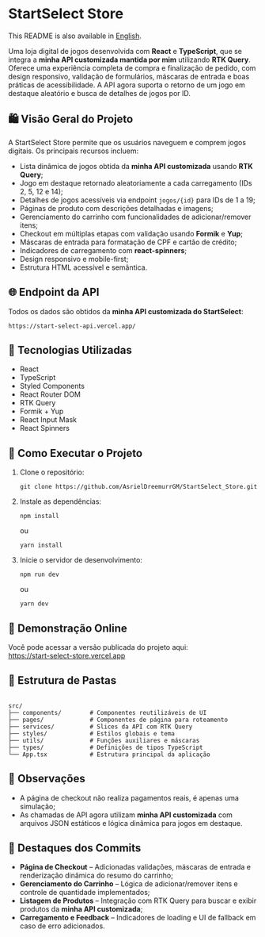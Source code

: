 <h1>StartSelect Store</h1>
<p>
  This README is also available in <a href="./README.md">English</a>.
</p>
<p>
  Uma loja digital de jogos desenvolvida com <strong>React</strong> e <strong>TypeScript</strong>, que se integra a <strong>minha API customizada mantida por mim</strong> utilizando <strong>RTK Query</strong>. Oferece uma experiência completa de compra e finalização de pedido, com design responsivo, validação de formulários, máscaras de entrada e boas práticas de acessibilidade. A API agora suporta o retorno de um jogo em destaque aleatório e busca de detalhes de jogos por ID.
</p>
<h2>🛍️ Visão Geral do Projeto</h2>
<p>
  A StartSelect Store permite que os usuários naveguem e comprem jogos digitais. Os principais recursos incluem:
</p>
<ul>
  <li>Lista dinâmica de jogos obtida da <strong>minha API customizada</strong> usando <strong>RTK Query</strong>;</li>
  <li>Jogo em destaque retornado aleatoriamente a cada carregamento (IDs 2, 5, 12 e 14);</li>
  <li>Detalhes de jogos acessíveis via endpoint <code>jogos/{id}</code> para IDs de 1 a 19;</li>
  <li>Páginas de produto com descrições detalhadas e imagens;</li>
  <li>Gerenciamento do carrinho com funcionalidades de adicionar/remover itens;</li>
  <li>Checkout em múltiplas etapas com validação usando <strong>Formik</strong> e <strong>Yup</strong>;</li>
  <li>Máscaras de entrada para formatação de CPF e cartão de crédito;</li>
  <li>Indicadores de carregamento com <strong>react-spinners</strong>;</li>
  <li>Design responsivo e mobile-first;</li>
  <li>Estrutura HTML acessível e semântica.</li>
</ul>
<h2>🌐 Endpoint da API</h2>
<p>
  Todos os dados são obtidos da <strong>minha API customizada do StartSelect</strong>:
  <pre><code>https://start-select-api.vercel.app/</code></pre>
</p>
<h2>🚀 Tecnologias Utilizadas</h2>
<ul>
  <li>React</li>
  <li>TypeScript</li>
  <li>Styled Components</li>
  <li>React Router DOM</li>
  <li>RTK Query</li>
  <li>Formik + Yup</li>
  <li>React Input Mask</li>
  <li>React Spinners</li>
</ul>
<h2>🧪 Como Executar o Projeto</h2>
<ol>
  <li>Clone o repositório:
    <pre><code>git clone https://github.com/AsrielDreemurrGM/StartSelect_Store.git</code></pre>
  </li>
  <li>Instale as dependências:
    <pre><code>npm install</code></pre>
    ou
    <pre><code>yarn install</code></pre>
  </li>
  <li>Inicie o servidor de desenvolvimento:
    <pre><code>npm run dev</code></pre>
    ou
    <pre><code>yarn dev</code></pre>
  </li>
</ol>
<h2>🔗 Demonstração Online</h2>
<p>
  Você pode acessar a versão publicada do projeto aqui:<br>
  <a href="https://start-select-store.vercel.app" target="_blank">https://start-select-store.vercel.app</a>
</p>
<h2>📂 Estrutura de Pastas</h2>
<pre><code>
src/
├── components/        # Componentes reutilizáveis de UI
├── pages/             # Componentes de página para roteamento
├── services/          # Slices da API com RTK Query
├── styles/            # Estilos globais e tema
├── utils/             # Funções auxiliares e máscaras
├── types/             # Definições de tipos TypeScript
└── App.tsx            # Estrutura principal da aplicação
</code></pre>
<h2>📝 Observações</h2>
<ul>
  <li>A página de checkout não realiza pagamentos reais, é apenas uma simulação;</li>
  <li>As chamadas de API agora utilizam <strong>minha API customizada</strong> com arquivos JSON estáticos e lógica dinâmica para jogos em destaque.</li>
</ul>
<h2>📌 Destaques dos Commits</h2>
<ul>
  <li><strong>Página de Checkout</strong> – Adicionadas validações, máscaras de entrada e renderização dinâmica do resumo do carrinho;</li>
  <li><strong>Gerenciamento do Carrinho</strong> – Lógica de adicionar/remover itens e controle de quantidade implementados;</li>
  <li><strong>Listagem de Produtos</strong> – Integração com RTK Query para buscar e exibir produtos da <strong>minha API customizada</strong>;</li>
  <li><strong>Carregamento e Feedback</strong> – Indicadores de loading e UI de fallback em caso de erro adicionados.</li>
</ul>

